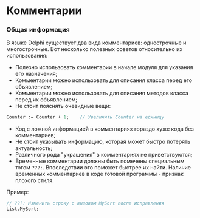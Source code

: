 # Комментарии

### Общая информация

В языке Delphi существует два вида комментариев: однострочные и многострочные. Вот несколько полезных советов относительно их использования:

* Полезно использовать комментарии в начале модуля для указания его назначения;
* Комментарии можно использовать для описания класса перед его объявлением;
* Комментарии можно использовать для описания методов класса перед их объявлением;
* Не стоит пояснять очевидные вещи:

```Pascal
Counter := Counter + 1;    // Увеличить Counter на единицу
```

* Код с ложной информацией в комментариях гораздо хуже кода без комментариев;
* Не стоит указывать информацию, которая может быстро потерять актуальность;
* Различного рода "украшения" в комментариях не приветствуются;
* Временные комментарии должны быть помечены специальным тэгом `???:`. Впоследствии это поможет быстрее их найти. Наличие временных комментариев в коде готовой программы - признак плохого стиля.

Пример:

```Pascal
// ???: Изменить строку с вызовом MySort после исправления
List.MySort;
```



